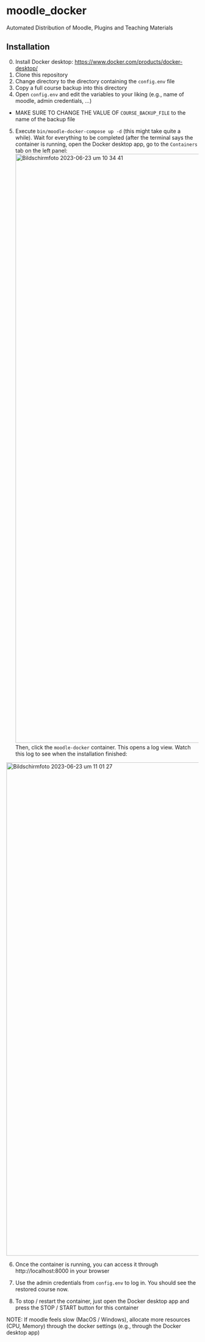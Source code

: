 # moodle_docker
Automated Distribution of Moodle, Plugins and Teaching Materials

## Installation 
0. Install Docker desktop: https://www.docker.com/products/docker-desktop/
1. Clone this repository
2. Change directory to the directory containing the ``config.env`` file
3. Copy a full course backup into this directory
4. Open `config.env` and edit the variables to your liking (e.g., name of moodle, admin credentials, ...)
  - MAKE SURE TO CHANGE THE VALUE OF `COURSE_BACKUP_FILE` to the name of the backup file
5. Execute `bin/moodle-docker-compose up -d` (this might take quite a while).
   Wait for everything to be completed (after the terminal says the container is running, open the Docker desktop app, go to the `Containers` tab on the left panel:
   <img width="1538" alt="Bildschirmfoto 2023-06-23 um 10 34 41" src="https://media.github.tik.uni-stuttgart.de/user/3040/files/d66942ae-a6c3-4007-95fb-97b46e5c8a28">
  Then, click the `moodle-docker` container. This opens a log view. Watch this log to see when the installation finished:
 <img width="1288" alt="Bildschirmfoto 2023-06-23 um 11 01 27" src="https://media.github.tik.uni-stuttgart.de/user/3040/files/2f483b41-7912-4806-bf2d-195aa3b81130">
 
6. Once the container is running, you can access it through http://localhost:8000 in your browser

7. Use the admin credentials from ``config.env`` to log in. You should see the restored course now.

8. To stop / restart the container, just open the Docker desktop app and press the STOP / START button for this container

NOTE: If moodle feels slow (MacOS / Windows), allocate more resources (CPU, Memory) through the docker settings (e.g., through the Docker desktop app)
